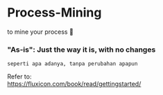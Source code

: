 # Process-Mining  
  

to mine your process :grimacing:  
 
### "As-is": Just the way it is, with no changes  
```
seperti apa adanya, tanpa perubahan apapun
```

Refer to:  
https://fluxicon.com/book/read/gettingstarted/
